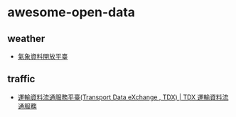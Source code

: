 # awesome-open-data
## weather
- [氣象資料開放平臺](https://opendata.cwa.gov.tw/index)
## traffic
- [運輸資料流通服務平臺(Transport Data eXchange , TDX) | TDX 運輸資料流通服務](https://tdx.transportdata.tw/)
## 

